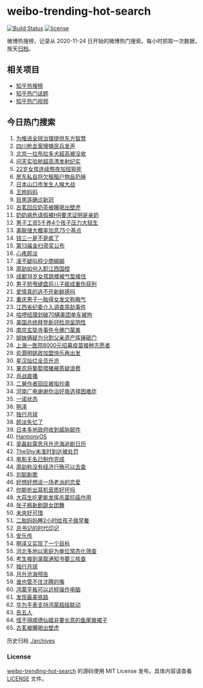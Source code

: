 # weibo-trending-hot-search

[![Build Status](https://github.com/justjavac/weibo-trending-hot-search/workflows/ci/badge.svg?branch=master)](https://github.com/justjavac/weibo-trending-hot-search/actions)
[![license](https://img.shields.io/github/license/justjavac/weibo-trending-hot-search)](https://github.com/justjavac/weibo-trending-hot-search/blob/master/LICENSE)

微博热搜榜，记录从 2020-11-24 日开始的微博热门搜索。每小时抓取一次数据，按天[归档](./archives)。

## 相关项目

- [知乎热搜榜](https://github.com/justjavac/zhihu-trending-top-search)
- [知乎热门话题](https://github.com/justjavac/zhihu-trending-hot-questions)
- [知乎热门视频](https://github.com/justjavac/zhihu-trending-hot-video)

## 今日热门搜索

<!-- BEGIN -->
<!-- 最后更新时间 Thu Jul 28 2022 03:06:29 GMT+0800 (China Standard Time) -->

1. [为推进全球治理提供东方智慧](https://s.weibo.com//weibo?q=%23%E4%B8%BA%E6%8E%A8%E8%BF%9B%E5%85%A8%E7%90%83%E6%B2%BB%E7%90%86%E6%8F%90%E4%BE%9B%E4%B8%9C%E6%96%B9%E6%99%BA%E6%85%A7%23&Refer=new_time)
1. [四川枪击案搜捕民兵发声](https://s.weibo.com//weibo?q=%23%E5%9B%9B%E5%B7%9D%E6%9E%AA%E5%87%BB%E6%A1%88%E6%90%9C%E6%8D%95%E6%B0%91%E5%85%B5%E5%8F%91%E5%A3%B0%23&Refer=top)
1. [北京一拉布拉多犬超高被没收](https://s.weibo.com//weibo?q=%23%E5%8C%97%E4%BA%AC%E4%B8%80%E6%8B%89%E5%B8%83%E6%8B%89%E5%A4%9A%E7%8A%AC%E8%B6%85%E9%AB%98%E8%A2%AB%E6%B2%A1%E6%94%B6%23&Refer=top)
1. [问天实验舱超高清发射纪实](https://s.weibo.com//weibo?q=%23%E9%97%AE%E5%A4%A9%E5%AE%9E%E9%AA%8C%E8%88%B1%E8%B6%85%E9%AB%98%E6%B8%85%E5%8F%91%E5%B0%84%E7%BA%AA%E5%AE%9E%23&Refer=top)
1. [22岁女孩连续熬夜加班猝死](https://s.weibo.com//weibo?q=%2322%E5%B2%81%E5%A5%B3%E5%AD%A9%E8%BF%9E%E7%BB%AD%E7%86%AC%E5%A4%9C%E5%8A%A0%E7%8F%AD%E7%8C%9D%E6%AD%BB%23&Refer=top)
1. [房东私自将欠租租户物品扔掉](https://s.weibo.com//weibo?q=%23%E6%88%BF%E4%B8%9C%E7%A7%81%E8%87%AA%E5%B0%86%E6%AC%A0%E7%A7%9F%E7%A7%9F%E6%88%B7%E7%89%A9%E5%93%81%E6%89%94%E6%8E%89%23&Refer=top)
1. [日本山口市发生人猴大战](https://s.weibo.com//weibo?q=%23%E6%97%A5%E6%9C%AC%E5%B1%B1%E5%8F%A3%E5%B8%82%E5%8F%91%E7%94%9F%E4%BA%BA%E7%8C%B4%E5%A4%A7%E6%88%98%23&Refer=top)
1. [王姈妈妈](https://s.weibo.com//weibo?q=%E7%8E%8B%E5%A7%88%E5%A6%88%E5%A6%88&Refer=top)
1. [目黑莲确诊新冠](https://s.weibo.com//weibo?q=%23%E7%9B%AE%E9%BB%91%E8%8E%B2%E7%A1%AE%E8%AF%8A%E6%96%B0%E5%86%A0%23&Refer=top)
1. [古茗回应奶茶被曝喝出壁虎](https://s.weibo.com//weibo?q=%23%E5%8F%A4%E8%8C%97%E5%9B%9E%E5%BA%94%E5%A5%B6%E8%8C%B6%E8%A2%AB%E6%9B%9D%E5%96%9D%E5%87%BA%E5%A3%81%E8%99%8E%23&Refer=top)
1. [奶奶病危请假被HR要求证明是亲奶](https://s.weibo.com//weibo?q=%23%E5%A5%B6%E5%A5%B6%E7%97%85%E5%8D%B1%E8%AF%B7%E5%81%87%E8%A2%ABHR%E8%A6%81%E6%B1%82%E8%AF%81%E6%98%8E%E6%98%AF%E4%BA%B2%E5%A5%B6%23&Refer=top)
1. [男子工资5千养4个孩子压力大轻生](https://s.weibo.com//weibo?q=%23%E7%94%B7%E5%AD%90%E5%B7%A5%E8%B5%845%E5%8D%83%E5%85%BB4%E4%B8%AA%E5%AD%A9%E5%AD%90%E5%8E%8B%E5%8A%9B%E5%A4%A7%E8%BD%BB%E7%94%9F%23&Refer=top)
1. [美联储大概率加息75个基点](https://s.weibo.com//weibo?q=%23%E7%BE%8E%E8%81%94%E5%82%A8%E5%A4%A7%E6%A6%82%E7%8E%87%E5%8A%A0%E6%81%AF75%E4%B8%AA%E5%9F%BA%E7%82%B9%23&Refer=top)
1. [钱三一是不是疯了](https://s.weibo.com//weibo?q=%23%E9%92%B1%E4%B8%89%E4%B8%80%E6%98%AF%E4%B8%8D%E6%98%AF%E7%96%AF%E4%BA%86%23&Refer=top)
1. [第13届金扫帚奖公布](https://s.weibo.com//weibo?q=%23%E7%AC%AC13%E5%B1%8A%E9%87%91%E6%89%AB%E5%B8%9A%E5%A5%96%E5%85%AC%E5%B8%83%23&Refer=top)
1. [心疼颜淡](https://s.weibo.com//weibo?q=%23%E5%BF%83%E7%96%BC%E9%A2%9C%E6%B7%A1%23&Refer=top)
1. [凌不疑叫程少商嫋嫋](https://s.weibo.com//weibo?q=%E5%87%8C%E4%B8%8D%E7%96%91%E5%8F%AB%E7%A8%8B%E5%B0%91%E5%95%86%E5%AB%8B%E5%AB%8B&Refer=top)
1. [周劼如何入职江西国控](https://s.weibo.com//weibo?q=%23%E5%91%A8%E5%8A%BC%E5%A6%82%E4%BD%95%E5%85%A5%E8%81%8C%E6%B1%9F%E8%A5%BF%E5%9B%BD%E6%8E%A7%23&Refer=top)
1. [成都18岁女孩跳楼被气垫接住](https://s.weibo.com//weibo?q=%23%E6%88%90%E9%83%BD18%E5%B2%81%E5%A5%B3%E5%AD%A9%E8%B7%B3%E6%A5%BC%E8%A2%AB%E6%B0%94%E5%9E%AB%E6%8E%A5%E4%BD%8F%23&Refer=top)
1. [男子怒甩键盘将儿子砸成重伤获刑](https://s.weibo.com//weibo?q=%23%E7%94%B7%E5%AD%90%E6%80%92%E7%94%A9%E9%94%AE%E7%9B%98%E5%B0%86%E5%84%BF%E5%AD%90%E7%A0%B8%E6%88%90%E9%87%8D%E4%BC%A4%E8%8E%B7%E5%88%91%23&Refer=top)
1. [爱情真的逃不开新鲜感吗](https://s.weibo.com//weibo?q=%23%E7%88%B1%E6%83%85%E7%9C%9F%E7%9A%84%E9%80%83%E4%B8%8D%E5%BC%80%E6%96%B0%E9%B2%9C%E6%84%9F%E5%90%97%23&Refer=top)
1. [重庆男子一胎得女发文称晦气](https://s.weibo.com//weibo?q=%23%E9%87%8D%E5%BA%86%E7%94%B7%E5%AD%90%E4%B8%80%E8%83%8E%E5%BE%97%E5%A5%B3%E5%8F%91%E6%96%87%E7%A7%B0%E6%99%A6%E6%B0%94%23&Refer=top)
1. [江西省纪委介入调查周劼事件](https://s.weibo.com//weibo?q=%23%E6%B1%9F%E8%A5%BF%E7%9C%81%E7%BA%AA%E5%A7%94%E4%BB%8B%E5%85%A5%E8%B0%83%E6%9F%A5%E5%91%A8%E5%8A%BC%E4%BA%8B%E4%BB%B6%23&Refer=top)
1. [哈啰经理划破70辆美团单车被拘](https://s.weibo.com//weibo?q=%23%E5%93%88%E5%95%B0%E7%BB%8F%E7%90%86%E5%88%92%E7%A0%B470%E8%BE%86%E7%BE%8E%E5%9B%A2%E5%8D%95%E8%BD%A6%E8%A2%AB%E6%8B%98%23&Refer=top)
1. [美国总统拜登新冠检测呈阴性](https://s.weibo.com//weibo?q=%23%E7%BE%8E%E5%9B%BD%E6%80%BB%E7%BB%9F%E6%8B%9C%E7%99%BB%E6%96%B0%E5%86%A0%E6%A3%80%E6%B5%8B%E5%91%88%E9%98%B4%E6%80%A7%23&Refer=top)
1. [南京玄奘寺事件令佛门蒙羞](https://s.weibo.com//weibo?q=%23%E5%8D%97%E4%BA%AC%E7%8E%84%E5%A5%98%E5%AF%BA%E4%BA%8B%E4%BB%B6%E4%BB%A4%E4%BD%9B%E9%97%A8%E8%92%99%E7%BE%9E%23&Refer=top)
1. [姐妹俩疑为分割父亲遗产挥锤砸门](https://s.weibo.com//weibo?q=%23%E5%A7%90%E5%A6%B9%E4%BF%A9%E7%96%91%E4%B8%BA%E5%88%86%E5%89%B2%E7%88%B6%E4%BA%B2%E9%81%97%E4%BA%A7%E6%8C%A5%E9%94%A4%E7%A0%B8%E9%97%A8%23&Refer=top)
1. [上海一医院8000元招募疫苗接种志愿者](https://s.weibo.com//weibo?q=%23%E4%B8%8A%E6%B5%B7%E4%B8%80%E5%8C%BB%E9%99%A28000%E5%85%83%E6%8B%9B%E5%8B%9F%E7%96%AB%E8%8B%97%E6%8E%A5%E7%A7%8D%E5%BF%97%E6%84%BF%E8%80%85%23&Refer=top)
1. [俞灏明姚政加盟快乐再出发](https://s.weibo.com//weibo?q=%23%E4%BF%9E%E7%81%8F%E6%98%8E%E5%A7%9A%E6%94%BF%E5%8A%A0%E7%9B%9F%E5%BF%AB%E4%B9%90%E5%86%8D%E5%87%BA%E5%8F%91%23&Refer=top)
1. [星汉灿烂全员升沧](https://s.weibo.com//weibo?q=%23%E6%98%9F%E6%B1%89%E7%81%BF%E7%83%82%E5%85%A8%E5%91%98%E5%8D%87%E6%B2%A7%23&Refer=top)
1. [果农将葡萄喂猪被质疑浪费](https://s.weibo.com//weibo?q=%23%E6%9E%9C%E5%86%9C%E5%B0%86%E8%91%A1%E8%90%84%E5%96%82%E7%8C%AA%E8%A2%AB%E8%B4%A8%E7%96%91%E6%B5%AA%E8%B4%B9%23&Refer=top)
1. [肖战直播](https://s.weibo.com//weibo?q=%23%E8%82%96%E6%88%98%E7%9B%B4%E6%92%AD%23&Refer=top)
1. [二舅作者回应被指抄袭](https://s.weibo.com//weibo?q=%23%E4%BA%8C%E8%88%85%E4%BD%9C%E8%80%85%E5%9B%9E%E5%BA%94%E8%A2%AB%E6%8C%87%E6%8A%84%E8%A2%AD%23&Refer=top)
1. [河南广电谢谢你治好我选择困难症](https://s.weibo.com//weibo?q=%23%E6%B2%B3%E5%8D%97%E5%B9%BF%E7%94%B5%E8%B0%A2%E8%B0%A2%E4%BD%A0%E6%B2%BB%E5%A5%BD%E6%88%91%E9%80%89%E6%8B%A9%E5%9B%B0%E9%9A%BE%E7%97%87%23&Refer=top)
1. [一诺状态](https://s.weibo.com//weibo?q=%23%E4%B8%80%E8%AF%BA%E7%8A%B6%E6%80%81%23&Refer=top)
1. [啊泽](https://s.weibo.com//weibo?q=%E5%95%8A%E6%B3%BD&Refer=top)
1. [独行月球](https://s.weibo.com//weibo?q=%E7%8B%AC%E8%A1%8C%E6%9C%88%E7%90%83&Refer=top)
1. [颜淡失忆了](https://s.weibo.com//weibo?q=%23%E9%A2%9C%E6%B7%A1%E5%A4%B1%E5%BF%86%E4%BA%86%23&Refer=top)
1. [日本多地政府收到威胁邮件](https://s.weibo.com//weibo?q=%23%E6%97%A5%E6%9C%AC%E5%A4%9A%E5%9C%B0%E6%94%BF%E5%BA%9C%E6%94%B6%E5%88%B0%E5%A8%81%E8%83%81%E9%82%AE%E4%BB%B6%23&Refer=top)
1. [HarmonyOS](https://s.weibo.com//weibo?q=%23HarmonyOS%23&Refer=top)
1. [吴磊赵露思月升沧海追剧日历](https://s.weibo.com//weibo?q=%23%E5%90%B4%E7%A3%8A%E8%B5%B5%E9%9C%B2%E6%80%9D%E6%9C%88%E5%8D%87%E6%B2%A7%E6%B5%B7%E8%BF%BD%E5%89%A7%E6%97%A5%E5%8E%86%23&Refer=top)
1. [TheShy未准时到达被处罚](https://s.weibo.com//weibo?q=%23TheShy%E6%9C%AA%E5%87%86%E6%97%B6%E5%88%B0%E8%BE%BE%E8%A2%AB%E5%A4%84%E7%BD%9A%23&Refer=top)
1. [电影无名已制作完成](https://s.weibo.com//weibo?q=%23%E7%94%B5%E5%BD%B1%E6%97%A0%E5%90%8D%E5%B7%B2%E5%88%B6%E4%BD%9C%E5%AE%8C%E6%88%90%23&Refer=top)
1. [周劼称没有经济行贿可以去查](https://s.weibo.com//weibo?q=%23%E5%91%A8%E5%8A%BC%E7%A7%B0%E6%B2%A1%E6%9C%89%E7%BB%8F%E6%B5%8E%E8%A1%8C%E8%B4%BF%E5%8F%AF%E4%BB%A5%E5%8E%BB%E6%9F%A5%23&Refer=top)
1. [刘聪新歌](https://s.weibo.com//weibo?q=%E5%88%98%E8%81%AA%E6%96%B0%E6%AD%8C&Refer=top)
1. [好想好想谈一场老派的恋爱](https://s.weibo.com//weibo?q=%23%E5%A5%BD%E6%83%B3%E5%A5%BD%E6%83%B3%E8%B0%88%E4%B8%80%E5%9C%BA%E8%80%81%E6%B4%BE%E7%9A%84%E6%81%8B%E7%88%B1%23&Refer=top)
1. [你能听出耳机音质好坏吗](https://s.weibo.com//weibo?q=%23%E4%BD%A0%E8%83%BD%E5%90%AC%E5%87%BA%E8%80%B3%E6%9C%BA%E9%9F%B3%E8%B4%A8%E5%A5%BD%E5%9D%8F%E5%90%97%23&Refer=top)
1. [大蒜生吃更能发挥杀菌抗癌作用](https://s.weibo.com//weibo?q=%23%E5%A4%A7%E8%92%9C%E7%94%9F%E5%90%83%E6%9B%B4%E8%83%BD%E5%8F%91%E6%8C%A5%E6%9D%80%E8%8F%8C%E6%8A%97%E7%99%8C%E4%BD%9C%E7%94%A8%23&Refer=top)
1. [张子枫新剧跳女团舞](https://s.weibo.com//weibo?q=%23%E5%BC%A0%E5%AD%90%E6%9E%AB%E6%96%B0%E5%89%A7%E8%B7%B3%E5%A5%B3%E5%9B%A2%E8%88%9E%23&Refer=top)
1. [未央好可惜](https://s.weibo.com//weibo?q=%23%E6%9C%AA%E5%A4%AE%E5%A5%BD%E5%8F%AF%E6%83%9C%23&Refer=top)
1. [二胎妈妈睡2小时给孩子做早餐](https://s.weibo.com//weibo?q=%23%E4%BA%8C%E8%83%8E%E5%A6%88%E5%A6%88%E7%9D%A12%E5%B0%8F%E6%97%B6%E7%BB%99%E5%AD%A9%E5%AD%90%E5%81%9A%E6%97%A9%E9%A4%90%23&Refer=top)
1. [总书记的时代印记](https://s.weibo.com//weibo?q=%23%E6%80%BB%E4%B9%A6%E8%AE%B0%E7%9A%84%E6%97%B6%E4%BB%A3%E5%8D%B0%E8%AE%B0%23&Refer=new_time)
1. [安乐传](https://s.weibo.com//weibo?q=%E5%AE%89%E4%B9%90%E4%BC%A0&Refer=top)
1. [啊泽又实现了一个目标](https://s.weibo.com//weibo?q=%23%E5%95%8A%E6%B3%BD%E5%8F%88%E5%AE%9E%E7%8E%B0%E4%BA%86%E4%B8%80%E4%B8%AA%E7%9B%AE%E6%A0%87%23&Refer=top)
1. [河北多地以家庭为单位常态化筛查](https://s.weibo.com//weibo?q=%23%E6%B2%B3%E5%8C%97%E5%A4%9A%E5%9C%B0%E4%BB%A5%E5%AE%B6%E5%BA%AD%E4%B8%BA%E5%8D%95%E4%BD%8D%E5%B8%B8%E6%80%81%E5%8C%96%E7%AD%9B%E6%9F%A5%23&Refer=top)
1. [考生接到录取通知书要三核查](https://s.weibo.com//weibo?q=%23%E8%80%83%E7%94%9F%E6%8E%A5%E5%88%B0%E5%BD%95%E5%8F%96%E9%80%9A%E7%9F%A5%E4%B9%A6%E8%A6%81%E4%B8%89%E6%A0%B8%E6%9F%A5%23&Refer=top)
1. [独行月球](https://s.weibo.com//weibo?q=%23%E7%8B%AC%E8%A1%8C%E6%9C%88%E7%90%83%23&Refer=top)
1. [月升沧海预告](https://s.weibo.com//weibo?q=%23%E6%9C%88%E5%8D%87%E6%B2%A7%E6%B5%B7%E9%A2%84%E5%91%8A%23&Refer=top)
1. [谁也管不住沈腾的嘴](https://s.weibo.com//weibo?q=%23%E8%B0%81%E4%B9%9F%E7%AE%A1%E4%B8%8D%E4%BD%8F%E6%B2%88%E8%85%BE%E7%9A%84%E5%98%B4%23&Refer=top)
1. [鸿蒙平板可以远程操作电脑](https://s.weibo.com//weibo?q=%23%E9%B8%BF%E8%92%99%E5%B9%B3%E6%9D%BF%E5%8F%AF%E4%BB%A5%E8%BF%9C%E7%A8%8B%E6%93%8D%E4%BD%9C%E7%94%B5%E8%84%91%23&Refer=top)
1. [发现最美铁路](https://s.weibo.com//weibo?q=%23%E5%8F%91%E7%8E%B0%E6%9C%80%E7%BE%8E%E9%93%81%E8%B7%AF%23&Refer=new_time)
1. [华为手表支持鸿蒙超级联动](https://s.weibo.com//weibo?q=%23%E5%8D%8E%E4%B8%BA%E6%89%8B%E8%A1%A8%E6%94%AF%E6%8C%81%E9%B8%BF%E8%92%99%E8%B6%85%E7%BA%A7%E8%81%94%E5%8A%A8%23&Refer=top)
1. [告五人](https://s.weibo.com//weibo?q=%E5%91%8A%E4%BA%94%E4%BA%BA&Refer=top)
1. [怪不得顺德仙姬非要长意的鱼尾做裙子](https://s.weibo.com//weibo?q=%23%E6%80%AA%E4%B8%8D%E5%BE%97%E9%A1%BA%E5%BE%B7%E4%BB%99%E5%A7%AC%E9%9D%9E%E8%A6%81%E9%95%BF%E6%84%8F%E7%9A%84%E9%B1%BC%E5%B0%BE%E5%81%9A%E8%A3%99%E5%AD%90%23&Refer=top)
1. [古茗被曝喝出壁虎](https://s.weibo.com//weibo?q=%23%E5%8F%A4%E8%8C%97%E8%A2%AB%E6%9B%9D%E5%96%9D%E5%87%BA%E5%A3%81%E8%99%8E%23&Refer=top)

<!-- END -->

历史归档 [./archives](./archives)

### License

[weibo-trending-hot-search](https://github.com/justjavac/weibo-trending-hot-search)
的源码使用 MIT License 发布。具体内容请查看 [LICENSE](./LICENSE) 文件。
